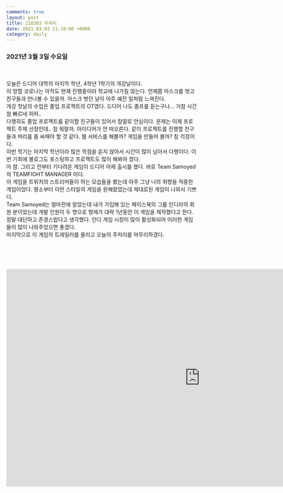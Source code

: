 ```yaml
---
comments: true
layout: post
title: 210303 주저리
date: 2021-03-03 21:10:00 +0900
category: daily
---
```


### 2021년 3월 3일 수요일
<br/><br/>
오늘은 드디어 대학의 마지막 학년, 4학년 1학기의 개강날이다.  
이 망할 코로나는 아직도 현재 진행중이라 학교에 나가질 않는다. 언제쯤 마스크를 벗고 친구들과 만나볼 수 있을까. 마스크 벗던 날이 아주 예전 일처럼 느껴진다.  
개강 첫날의 수업은 졸업 프로젝트의 OT였다. 드디어 나도 졸프를 듣는구나... 거참 시간 참 빠르네 허허..  
다행히도 졸업 프로젝트를 같이할 친구들이 있어서 참말로 안심이다. 문제는 이제 프로젝트 주제 선정인데.. 참 뭐랄까. 아이디어가 안 떠오른다. 같이 프로젝트를 진행할 친구들과 머리를 좀 싸매야 할 것 같다. 웹 서비스를 해볼까? 게임을 만들어 볼까? 참 걱정이다.  
이번 학기는 마지막 학년이라 많은 학점을 듣지 않아서 시간이 많이 남아서 다행이다. 이번 기회에 블로그도 포스팅하고 프로젝트도 많이 해봐야 겠다.  
아 참. 그리고 전부터 기다려온 게임이 드디어 어제 출시를 했다. 바로 Team Samoyed의 TEAMFIGHT MANAGER 이다.  
이 게임을 트위치의 스트리머들이 하는 모습들을 봤는데 아주 그냥 나의 취향을 적중한 게임이었다. 평소부터 이런 스타일의 게임을 원해왔었는데 제대로된 게임이 나와서 기쁘다.  
Team Samoyed는 얼마전에 알았는데 내가 가입해 있는 페이스북의 그륩 인디라의 회원 분이었는데 개발 인원이 두 명으로 형제가 대략 1년동안 이 게임을 제작했다고 한다. 정말 대단하고 존경스럽다고 생각했다. 인디 게임 시장이 많이 활성화되어 이러한 게임들이 많이 나와주었으면 좋겠다.  
마지막으로 이 게임의 트레일러를 올리고 오늘의 주저리를 마무리하겠다.
<br/><br/><br/><br/><br/>
<iframe width="1024" height="576" src="https://www.youtube.com/embed/3tO1W1qqUVI" frameborder="0" allow="accelerometer; autoplay; clipboard-write; encrypted-media; gyroscope; picture-in-picture" allowfullscreen></iframe>

<br/><br/><br/><br/><br/><br/><br/><br/>